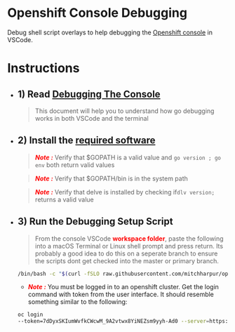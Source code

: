 # Openshift Console Debugging
Debug shell script overlays to help debugging the [Openshift console](https://github.com/openshift/console) in VSCode.


# Instructions
- ## 1) Read [Debugging The Console](./docs/debugging/debugging-go.md)
  > This document will help you to understand how go debugging works in both VSCode and the terminal

- ## 2) Install the [required software](install-requirements.md)
  > <span style="color:red;">***Note :***</span> Verify that $GOPATH is a valid value and ``` go version ; go env ``` both return valid values

  > <span style="color:red;">***Note :***</span> Verify that $GOPATH/bin is in the system path

  > <span style="color:red;">***Note :***</span> Verify that delve is installed  by checking if``` dlv version; ``` returns a valid value

- ## 3) Run the Debugging Setup Script
  >From the console VSCode <span style="color:red">**workspace folder**</span>, paste the following into a macOS Terminal or Linux shell prompt and press return. Its probably a good idea to do this on a seperate branch to ensure the scripts dont get checked into the master or primary branch.
  ```sh
  /bin/bash -c "$(curl -fSLO raw.githubusercontent.com/mitchharpur/openshift-console-debugging/master/debug-download.sh ; chmod u+x debug-download.sh ; )"; ./debug-download.sh;  ./debug-install-plugins.sh; ./debug-environment.sh


  ```


  - <span style="color:red;">***Note :***</span> You must be logged in to an openshift cluster. Get the login command with token from the user interface. It should resemble something similar to the following:
  ```sh
  oc login
  --token=7dDyxSKIumWvfkCWcwM_9A2vtwx8YiNEZsm9yyh-Ad0 --server=https://api.gitops2.devcluster.openshift.com:6443
  ```


